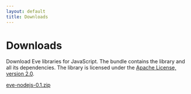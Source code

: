 ```yaml
---
layout: default
title: Downloads
---
```


# Downloads

Download Eve libraries for JavaScript.
The bundle contains the library and all its dependencies.
The library is licensed under the [Apache License, version 2.0](http://www.apache.org/licenses/LICENSE-2.0.html).

[eve-nodejs-0.1.zip](files/eve-nodejs-0.1.zip)
